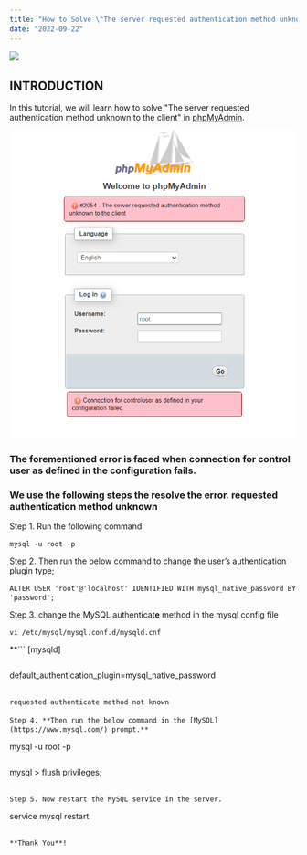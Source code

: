 ```yaml
---
title: "How to Solve \"The server requested authentication method unknown to the client\" in phpMyAdmin"
date: "2022-09-22"
---
```


![](images/How-to-Solve-The-server-requested-authentication-method-unknown-to-the-client-in-phpMyAdmin-1024x576.png)

## INTRODUCTION

In this tutorial, we will learn how to solve "The server requested authentication method unknown to the client" in [phpMyAdmin](https://utho.com/docs/tutorial/how-to-install-phpmyadmin-on-centos/).

![requested authentication method unknown](images/unnamed-1.png)

### The forementioned error is faced when connection for control user as defined in the configuration fails.

### We use the following steps the resolve the error. requested authentication method unknown

Step 1. Run the following command

```
mysql -u root -p
```

Step 2. Then run the below command to change the user’s authentication plugin type;

```
ALTER USER 'root'@'localhost' IDENTIFIED WITH mysql_native_password BY 'password';
```

Step 3. change the MySQL authenticat**e** method in the mysql config file

```
vi /etc/mysql/mysql.conf.d/mysqld.cnf
```

**```
[mysqld]
```**

```
default_authentication_plugin=mysql_native_password
```

requested authenticate method not known

Step 4. **Then run the below command in the [MySQL](https://www.mysql.com/) prompt.**

```
mysql -u root -p
```

```
mysql > flush privileges;
```

Step 5. Now restart the MySQL service in the server.

```
service mysql restart
```

**Thank You**!
